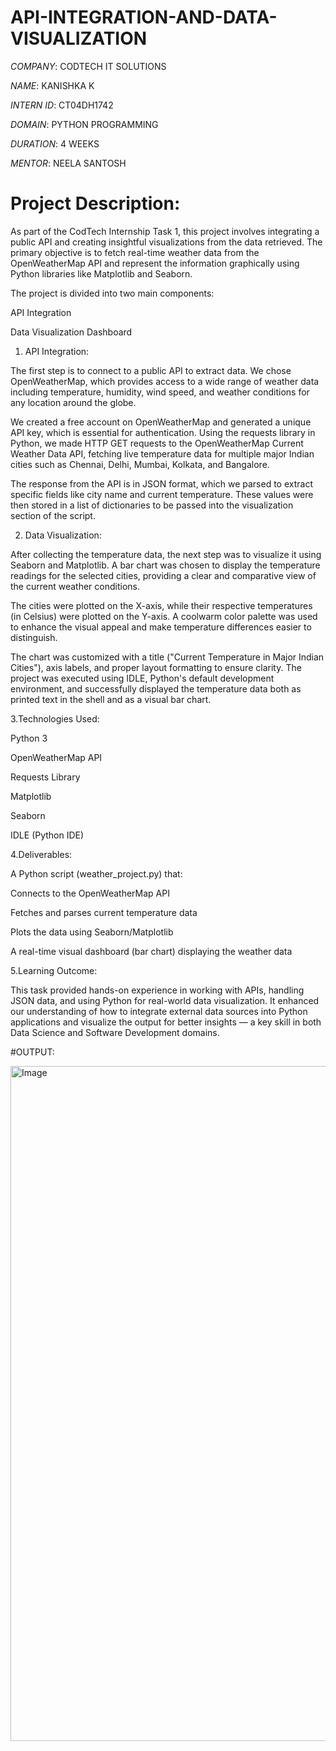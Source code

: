 # API-INTEGRATION-AND-DATA-VISUALIZATION

*COMPANY*: CODTECH IT SOLUTIONS

*NAME*: KANISHKA K

*INTERN ID*: CT04DH1742

*DOMAIN*: PYTHON PROGRAMMING

*DURATION*: 4 WEEKS

*MENTOR*: NEELA SANTOSH

# Project Description:
As part of the CodTech Internship Task 1, this project involves integrating a public API and creating insightful visualizations from the data retrieved. The primary objective is to fetch real-time weather data from the OpenWeatherMap API and represent the information graphically using Python libraries like Matplotlib and Seaborn.

The project is divided into two main components:

API Integration

Data Visualization Dashboard

1. API Integration:

The first step is to connect to a public API to extract data. We chose OpenWeatherMap, which provides access to a wide range of weather data including temperature, humidity, wind speed, and weather conditions for any location around the globe.

We created a free account on OpenWeatherMap and generated a unique API key, which is essential for authentication. Using the requests library in Python, we made HTTP GET requests to the OpenWeatherMap Current Weather Data API, fetching live temperature data for multiple major Indian cities such as Chennai, Delhi, Mumbai, Kolkata, and Bangalore.

The response from the API is in JSON format, which we parsed to extract specific fields like city name and current temperature. These values were then stored in a list of dictionaries to be passed into the visualization section of the script.

2. Data Visualization:

After collecting the temperature data, the next step was to visualize it using Seaborn and Matplotlib. A bar chart was chosen to display the temperature readings for the selected cities, providing a clear and comparative view of the current weather conditions.

The cities were plotted on the X-axis, while their respective temperatures (in Celsius) were plotted on the Y-axis. A coolwarm color palette was used to enhance the visual appeal and make temperature differences easier to distinguish.

The chart was customized with a title ("Current Temperature in Major Indian Cities"), axis labels, and proper layout formatting to ensure clarity. The project was executed using IDLE, Python's default development environment, and successfully displayed the temperature data both as printed text in the shell and as a visual bar chart.

3.Technologies Used:

Python 3

OpenWeatherMap API

Requests Library

Matplotlib

Seaborn

IDLE (Python IDE)

4.Deliverables:

A Python script (weather_project.py) that:

Connects to the OpenWeatherMap API

Fetches and parses current temperature data

Plots the data using Seaborn/Matplotlib

A real-time visual dashboard (bar chart) displaying the weather data

5.Learning Outcome:

This task provided hands-on experience in working with APIs, handling JSON data, and using Python for real-world data visualization. It enhanced our understanding of how to integrate external data sources into Python applications and visualize the output for better insights — a key skill in both Data Science and Software Development domains.

#OUTPUT:

<img width="1920" height="1080" alt="Image" src="https://github.com/user-attachments/assets/44545543-6fa9-4e88-8352-cff8eec7424f" />
